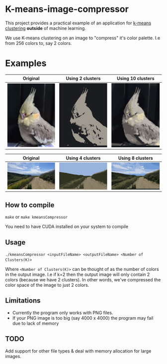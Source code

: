# K-means-image-compressor
This project provides a practical example of an application for [k-means clustering](https://en.wikipedia.org/wiki/K-means_clustering) __outside__ of machine learning.

We use K-means clustering on an image to "compress" it's color palette. 
I.e from 256 colors to, say 2 colors. 

# Examples
Original | Using 2 clusters | Using 10 clusters 
------------ | --------------------------- |-------------
![Original 1](sample_images/1.jpg) | ![Example 1](sample_images/1.png) | ![Example 2](sample_images/1b.png)

Original | Using 4 clusters|  Using 8 clusters 
------------ | --------------------------- |-------------
![Original 2](sample_images/2.jpg) | ![Example 3](sample_images/2.png) | ![Example 4](sample_images/2b.png)

## How to compile
``make`` or ``make kmeansCompressor``

You need to have CUDA installed on your system to compile

## Usage
``./kmeansCompressor <inputFileName> <outputFileName> <Number of Clusters(K)>``

Where ``<Number of Clusters(K)>`` can be thought of as the number of colors in the output image. 
I.e if k=2 then the output image will only contain 2 colors (because we have 2 clusters). 
In other words, we've compressed the color space of the image to just 2 colors.

## Limitations
* Currently the program only works with PNG files.
* If your PNG image is too big (say 4000 x 4000) the program may fail due to lack of memory

## TODO
Add support for other file types & deal with memory allocation for large images.
